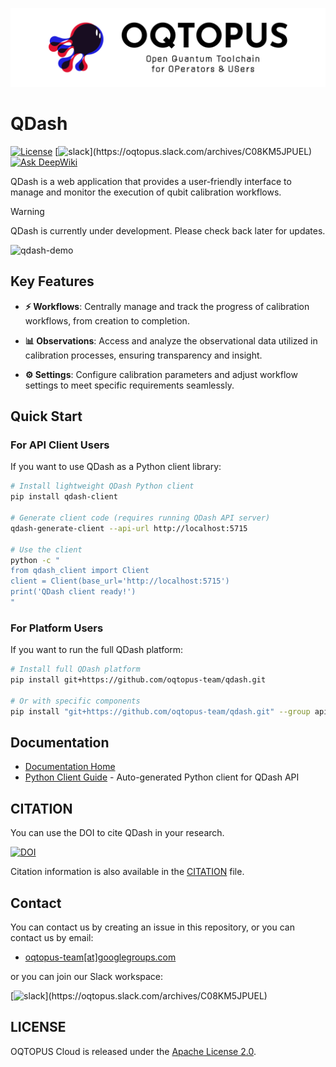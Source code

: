 ![OQTOPUS](docs/oqtopus-logo.png)

# QDash

[![License](https://img.shields.io/badge/License-Apache_2.0-blue.svg)](https://opensource.org/licenses/Apache-2.0)
[![slack](https://img.shields.io/badge/slack-OQTOPUS-pink.svg?logo=slack&style=plastic")](https://oqtopus.slack.com/archives/C08KM5JPUEL)
[![Ask DeepWiki](https://deepwiki.com/badge.svg)](https://deepwiki.com/oqtopus-team/qdash)

QDash is a web application that provides a user-friendly interface to manage and monitor the execution of qubit calibration workflows.

> [!WARNING]
> QDash is currently under development. Please check back later for updates.

![qdash-demo](docs/qdash-demo.gif)

## Key Features

- **⚡ Workflows**: Centrally manage and track the progress of calibration workflows, from creation to completion.

- **📊 Observations**: Access and analyze the observational data utilized in calibration processes, ensuring transparency and insight.

- **⚙️ Settings**: Configure calibration parameters and adjust workflow settings to meet specific requirements seamlessly.

## Quick Start

### For API Client Users

If you want to use QDash as a Python client library:

```bash
# Install lightweight QDash Python client
pip install qdash-client

# Generate client code (requires running QDash API server)
qdash-generate-client --api-url http://localhost:5715

# Use the client
python -c "
from qdash_client import Client
client = Client(base_url='http://localhost:5715')
print('QDash client ready!')
"
```

### For Platform Users

If you want to run the full QDash platform:

```bash
# Install full QDash platform
pip install git+https://github.com/oqtopus-team/qdash.git

# Or with specific components
pip install "git+https://github.com/oqtopus-team/qdash.git" --group api --group workflow
```

## Documentation

- [Documentation Home](https://qdash.readthedocs.io/en/stable/)
- [Python Client Guide](docs/python-client.md) - Auto-generated Python client for QDash API

## CITATION

You can use the DOI to cite QDash in your research.

[![DOI](https://zenodo.org/badge/DOI/10.5281/zenodo.14277282.svg)](https://doi.org/10.5281/zenodo.14277282)

Citation information is also available in the [CITATION](https://github.com/oqtopus-team/qdash/blob/main/CITATION.cff) file.

## Contact

You can contact us by creating an issue in this repository,
or you can contact us by email:

- [oqtopus-team[at]googlegroups.com](mailto:oqtopus-team[at]googlegroups.com)

or you can join our Slack workspace:

[![slack](https://img.shields.io/badge/slack-OQTOPUS-pink.svg?logo=slack&style=plastic")](https://oqtopus.slack.com/archives/C08KM5JPUEL)

## LICENSE

OQTOPUS Cloud is released under the [Apache License 2.0](https://github.com/oqtopus-team/qdash/blob/main/LICENSE).
